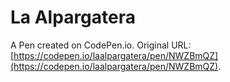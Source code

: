 # La Alpargatera

A Pen created on CodePen.io. Original URL: [https://codepen.io/laalpargatera/pen/NWZBmQZ](https://codepen.io/laalpargatera/pen/NWZBmQZ).

